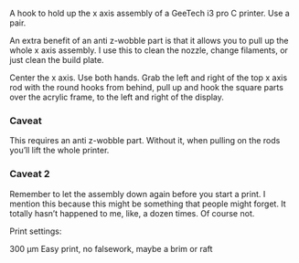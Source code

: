 A hook to hold up the x axis assembly of a GeeTech i3 pro C printer. Use a pair.

An extra benefit of an anti z-wobble part is that it allows you to pull up the whole x axis assembly. I use this to clean the nozzle, change filaments, or just clean the build plate.

Center the x axis. Use both hands. Grab the left and right of the top x axis rod with the round hooks from behind, pull up and hook the square parts over the acrylic frame, to the left and right of the display.

### Caveat
This requires an anti z-wobble part. Without it, when pulling on the rods you’ll lift the whole printer.

### Caveat 2
Remember to let the assembly down again before you start a print. I mention this because this might be something that people might forget. It totally hasn’t happened to me, like, a dozen times. Of course not.


Print settings:

300 µm
Easy print, no falsework, maybe a brim or raft
